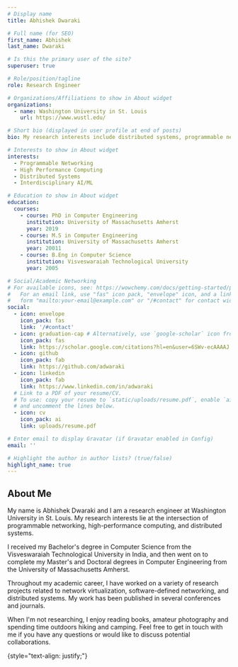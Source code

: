 ```yaml
---
# Display name
title: Abhishek Dwaraki

# Full name (for SEO)
first_name: Abhishek
last_name: Dwaraki

# Is this the primary user of the site?
superuser: true

# Role/position/tagline
role: Research Engineer

# Organizations/Affiliations to show in About widget
organizations:
  - name: Washington University in St. Louis
    url: https://www.wustl.edu/

# Short bio (displayed in user profile at end of posts)
bio: My research interests include distributed systems, programmable networking and high performance computing.

# Interests to show in About widget
interests:
  - Programmable Networking
  - High Performance Computing
  - Distributed Systems
  - Interdisciplinary AI/ML

# Education to show in About widget
education:
  courses:
    - course: PhD in Computer Engineering
      institution: University of Massachusetts Amherst
      year: 2019
    - course: M.S in Computer Engineering
      institution: University of Massachusetts Amherst
      year: 20011
    - course: B.Eng in Computer Science
      institution: Visveswaraiah Technological University
      year: 2005

# Social/Academic Networking
# For available icons, see: https://wowchemy.com/docs/getting-started/page-builder/#icons
#   For an email link, use "fas" icon pack, "envelope" icon, and a link in the
#   form "mailto:your-email@example.com" or "/#contact" for contact widget.
social:
  - icon: envelope
    icon_pack: fas
    link: '/#contact'
  - icon: graduation-cap # Alternatively, use `google-scholar` icon from `ai` icon pack
    icon_pack: fas
    link: https://scholar.google.com/citations?hl=en&user=6SWv-ecAAAAJ
  - icon: github
    icon_pack: fab
    link: https://github.com/adwaraki
  - icon: linkedin
    icon_pack: fab
    link: https://www.linkedin.com/in/adwaraki
  # Link to a PDF of your resume/CV.
  # To use: copy your resume to `static/uploads/resume.pdf`, enable `ai` icons in `params.yaml`,
  # and uncomment the lines below.
  - icon: cv
    icon_pack: ai
    link: uploads/resume.pdf

# Enter email to display Gravatar (if Gravatar enabled in Config)
email: ''

# Highlight the author in author lists? (true/false)
highlight_name: true
---
```


## About Me

My name is Abhishek Dwaraki and I am a research engineer at Washington University in St. Louis. My research interests lie at the intersection of programmable networking, high-performance computing, and distributed systems.

I received my Bachelor's degree in Computer Science from the Visveswaraiah Technological University in India, and then went on to complete my Master's and Doctoral degrees in Computer Engineering from the University of Massachusetts Amherst.

Throughout my academic career, I have worked on a variety of research projects related to network virtualization, software-defined networking, and distributed systems. My work has been published in several conferences and journals.

When I'm not researching, I enjoy reading books, amateur photography and spending time outdoors hiking and camping. Feel free to get in touch with me if you have any questions or would like to discuss potential collaborations.

{style="text-align: justify;"}

